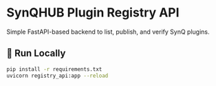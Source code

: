 # SynQHUB Plugin Registry API

Simple FastAPI-based backend to list, publish, and verify SynQ plugins.

## 🚀 Run Locally

```bash
pip install -r requirements.txt
uvicorn registry_api:app --reload